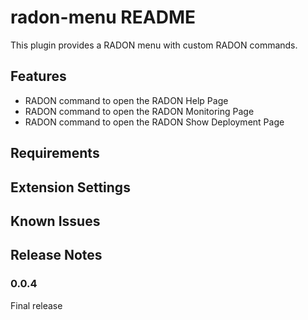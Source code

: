# radon-menu README

This plugin provides a RADON menu with custom RADON commands.

## Features

- RADON command to open the RADON Help Page 
- RADON command to open the RADON Monitoring Page
- RADON command to open the RADON Show Deployment Page 

## Requirements


## Extension Settings


## Known Issues


## Release Notes

### 0.0.4

Final release
